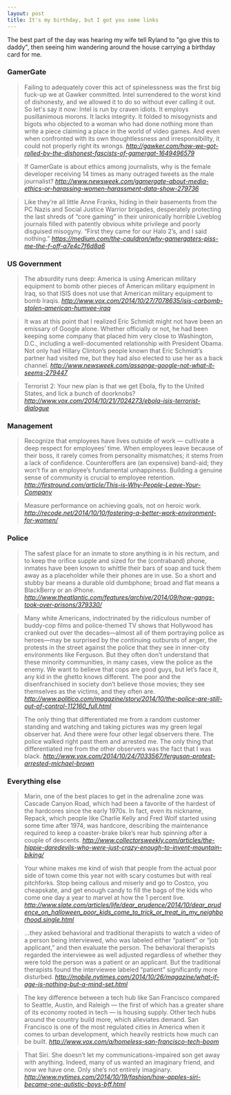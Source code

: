 ```yaml
---
layout: post
title: It's my birthday, but I got you some links
---
```

The best part of the day was hearing my wife tell Ryland to "go give this to
daddy", then seeing him wandering around the house carrying a birthday card for
me.

### GamerGate

> Failing to adequately cover this act of spinelessness was the first big
fuck-up we at Gawker committed. Intel surrendered to the worst kind of
dishonesty, and we allowed it to do so without ever calling it out. So let's
say it now: Intel is run by craven idiots. It employs pusillanimous morons. It
lacks integrity. It folded to misogynists and bigots who objected to a woman
who had done nothing more than write a piece claiming a place in the world of
video games. And even when confronted with its own thoughtlessness and
irresponsibility, it could not properly right its wrongs.
<cite>http://gawker.com/how-we-got-rolled-by-the-dishonest-fascists-of-gamergat-1649496579</cite>

<!-- 2014-10-27 -->

> If GamerGate is about ethics among journalists, why is the female developer
receiving 14 times as many outraged tweets as the male journalist?
<cite>http://www.newsweek.com/gamergate-about-media-ethics-or-harassing-women-harassment-data-show-279736</cite>

<!-- 2014-10-27 -->

> Like they’re all little Anne Franks, hiding in their basements from the PC
Nazis and Social Justice Warrior brigades, desperately protecting the last
shreds of “core gaming” in their unironically horrible Liveblog journals
filled with patently obvious white privilege and poorly disguised misogyny.
“First they came for our Halo 2’s, and I said nothing.”
<cite>https://medium.com/the-cauldron/why-gamergaters-piss-me-the-f-off-a7e4c7f6d8a6</cite>

<!-- 2014-10-24 -->


### US Government

> The absurdity runs deep: America is using American military equipment to bomb
other pieces of American military equipment in Iraq, so that ISIS does not use
that American military equipment to bomb Iraqis.
<cite>http://www.vox.com/2014/10/27/7078635/isis-carbomb-stolen-american-humvee-iraq</cite>

<!-- 2014-10-27 -->

> It was at this point that I realized Eric Schmidt might not have been an
emissary of Google alone. Whether officially or not, he had been keeping some
company that placed him very close to Washington, D.C., including a
well-documented relationship with President Obama. Not only had Hillary
Clinton’s people known that Eric Schmidt’s partner had visited me, but they
had also elected to use her as a back channel.
<cite>http://www.newsweek.com/assange-google-not-what-it-seems-279447</cite>

<!-- 2014-10-26 -->

> Terrorist 2: Your new plan is that we get Ebola, fly to the United States,
and lick a bunch of doorknobs?
<cite>http://www.vox.com/2014/10/21/7024273/ebola-isis-terrorist-dialogue</cite>

<!-- 2014-10-22 -->


### Management

> Recognize that employees have lives outside of work — cultivate a deep
respect for employees’ time. When employees leave because of their boss, it
rarely comes from personality mismatches; it stems from a lack of confidence.
Counteroffers are (an expensive) band-aid; they won’t fix an employee’s
fundamental unhappiness. Building a genuine sense of community is crucial to
employee retention.
<cite>http://firstround.com/article/This-is-Why-People-Leave-Your-Company</cite>

<!-- 2014-10-25 -->

> Measure performance on achieving goals, not on heroic work.
<cite>http://recode.net/2014/10/10/fostering-a-better-work-environment-for-women/</cite>

<!-- 2014-10-24 -->


### Police

> The safest place for an inmate to store anything is in his rectum, and to
keep the orifice supple and sized for the (contraband) phone, inmates have
been known to whittle their bars of soap and tuck them away as a placeholder
while their phones are in use. So a short and stubby bar means a durable old
dumbphone; broad and flat means a BlackBerry or an iPhone.
<cite>http://www.theatlantic.com/features/archive/2014/09/how-gangs-took-over-prisons/379330/</cite>

<!-- 2014-10-26 -->

> Many white Americans, indoctrinated by the ridiculous number of buddy-cop
films and police-themed TV shows that Hollywood has cranked out over the
decades—almost all of them portraying police as heroes—may be surprised by the
continuing outbursts of anger, the protests in the street against the police
that they see in inner-city environments like Ferguson. But they often don’t
understand that these minority communities, in many cases, view the police as
the enemy. We want to believe that cops are good guys, but let’s face it, any
kid in the ghetto knows different. The poor and the disenfranchised in society
don’t believe those movies; they see themselves as the victims, and they often
are.
<cite>http://www.politico.com/magazine/story/2014/10/the-police-are-still-out-of-control-112160_full.html</cite>

<!-- 2014-10-25 -->

> The only thing that differentiated me from a random customer standing and
watching and taking pictures was my green legal observer hat. And there were
four other legal observers there. The police walked right past them and
arrested me. The only thing that differentiated me from the other observers
was the fact that I was black.
<cite>http://www.vox.com/2014/10/24/7033567/ferguson-protest-arrested-michael-brown</cite>

<!-- 2014-10-24 -->


### Everything else

> Marin, one of the best places to get in the adrenaline zone was Cascade
Canyon Road, which had been a favorite of the hardest of the hardcores since
the early 1970s. In fact, even its nickname, Repack, which people like Charlie
Kelly and Fred Wolf started using some time after 1974, was hardcore,
describing the maintenance required to keep a coaster-brake bike’s rear hub
spinning after a couple of descents.
<cite>http://www.collectorsweekly.com/articles/the-hippie-daredevils-who-were-just-crazy-enough-to-invent-mountain-biking/</cite>

<!-- 2014-10-26 -->

> Your whine makes me kind of wish that people from the actual poor side of
town come this year not with scary costumes but with real pitchforks. Stop
being callous and miserly and go to Costco, you cheapskate, and get enough
candy to fill the bags of the kids who come one day a year to marvel at how
the 1 percent live.
<cite>http://www.slate.com/articles/life/dear_prudence/2014/10/dear_prudence_on_halloween_poor_kids_come_to_trick_or_treat_in_my_neighborhood.single.html</cite>

<!-- 2014-10-24 -->

> ...they asked behavioral and traditional therapists to watch a video of a
person being interviewed, who was labeled either “patient” or “job applicant,”
and then evaluate the person. The behavioral therapists regarded the
interviewee as well adjusted regardless of whether they were told the person
was a patient or an applicant. But the traditional therapists found the
interviewee labeled “patient” significantly more disturbed.
<cite>http://mobile.nytimes.com/2014/10/26/magazine/what-if-age-is-nothing-but-a-mind-set.html</cite>

<!-- 2014-10-23 -->

> The key difference between a tech hub like San Francisco compared to Seattle,
Austin, and Raleigh — the first of which has a greater share of its economy
rooted in tech — is housing supply. Other tech hubs around the country build
more, which alleviates demand. San Francisco is one of the most regulated
cities in America when it comes to urban development, which heavily restricts
how much can be built.
<cite>http://www.vox.com/a/homeless-san-francisco-tech-boom</cite>

<!-- 2014-10-22 -->

> That Siri. She doesn’t let my communications-impaired son get away with
anything. Indeed, many of us wanted an imaginary friend, and now we have one.
Only she’s not entirely imaginary.
<cite>http://www.nytimes.com/2014/10/19/fashion/how-apples-siri-became-one-autistic-boys-bff.html</cite>

<!-- 2014-10-21 -->

